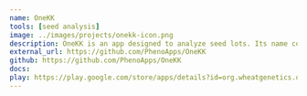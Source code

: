 ```yaml
---
name: OneKK
tools: [seed analysis]
image: ../images/projects/onekk-icon.png
description: OneKK is an app designed to analyze seed lots. Its name comes from the one thousand kernel weight that is commonly used as a selection criteria in plant breeding programs. OneKK extracts seed morphology from images captured by phone and tablet cameras.
external_url: https://github.com/PhenoApps/OneKK
github: https://github.com/PhenoApps/OneKK
docs: 
play: https://play.google.com/store/apps/details?id=org.wheatgenetics.onekk
---
```

